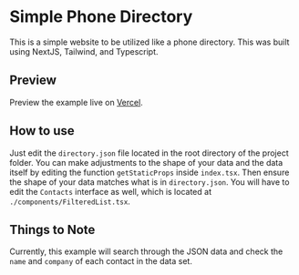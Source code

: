 # Simple Phone Directory

This is a simple website to be utilized like a phone directory. This was built using NextJS, Tailwind, and Typescript.

## Preview

Preview the example live on [Vercel](https://simple-phone-directory-fnvszlr3z-shadez95.vercel.app).

## How to use

Just edit the `directory.json` file located in the root directory of the project folder. You can make adjustments to the shape of your data and the data itself by editing the function `getStaticProps` inside `index.tsx`. Then ensure the shape of your data matches what is in  `directory.json`. You will have to edit the `Contacts` interface as well, which is located at `./components/FilteredList.tsx`.

## Things to Note
Currently, this example will search through the JSON data and check the `name` and `company` of each contact in the data set.
